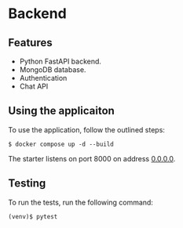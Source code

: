 # Backend


## Features

+ Python FastAPI backend.
+ MongoDB database.
+ Authentication
+ Chat API


## Using the applicaiton

To use the application, follow the outlined steps:


```console
$ docker compose up -d --build
```


The starter listens on port 8000 on address [0.0.0.0](0.0.0.0:8080). 



## Testing

To run the tests, run the following command:

```console
(venv)$ pytest
```
